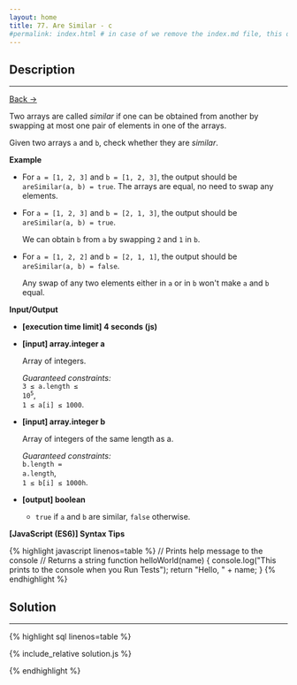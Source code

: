 ```yaml
---
layout: home
title: 77. Are Similar - c
#permalink: index.html # in case of we remove the index.md file, this doc will be the index page
---
```


<div class="row">
<div class="columnStmt" markdown="1">

## Description

---

[Back -> ](../README.md)

Two arrays are called _similar_ if one can be obtained from another by swapping at most one pair of elements in one of the arrays.

Given two arrays <code>a</code> and <code>b</code>, check whether they are _similar_.

**Example**

- For <code>a = [1, 2, 3]</code> and <code>b = [1, 2, 3]</code>, the output should be
  <code>areSimilar(a, b) = true</code>.
  The arrays are equal, no need to swap any elements.

- For <code>a = [1, 2, 3]</code> and <code>b = [2, 1, 3]</code>, the output should be
  <code>areSimilar(a, b) = true</code>.

  We can obtain <code>b</code> from <code>a</code> by swapping <code>2</code> and <code>1</code> in <code>b</code>.

- For <code>a = [1, 2, 2]</code> and <code>b = [2, 1, 1]</code>, the output should be
  <code>areSimilar(a, b) = false</code>.

  Any swap of any two elements either in <code>a</code> or in <code>b</code> won't make <code>a</code> and <code>b</code> equal.

**Input/Output**

- **[execution time limit] 4 seconds (js)**

- **[input] array.integer a**

  Array of integers.<br>

  _Guaranteed constraints:_<br>
  <code>3 ≤ a.length ≤ 10<sup>5</sup></code>,<br> <code>1 ≤ a[i] ≤ 1000</code>.

- **[input] array.integer b**

  Array of integers of the same length as a.<br>

  _Guaranteed constraints:_<br>
  <code>b.length = a.length</code>,<br> <code>1 ≤ b[i] ≤ 1000h</code>.

- **[output] boolean**
  - <code>true</code> if <code>a</code> and <code>b</code> are similar, <code>false</code> otherwise.

**[JavaScript (ES6)] Syntax Tips**

{% highlight javascript linenos=table %}
// Prints help message to the console
// Returns a string
function helloWorld(name) {
console.log("This prints to the console when you Run Tests");
return "Hello, " + name;
}
{% endhighlight %}

</div>
<div class="columnSol" markdown="1">

## Solution

---

{% highlight sql linenos=table %}

{% include_relative solution.js %}

{% endhighlight %}

</div>
</div>
